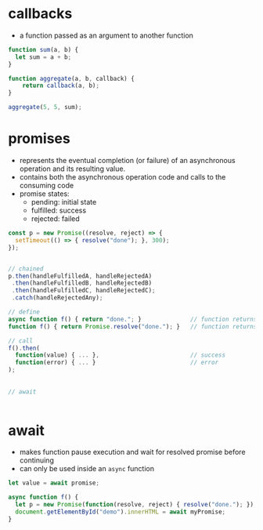 

# callbacks

- a function passed as an argument to another function

```javascript
function sum(a, b) {
  let sum = a + b;
}

function aggregate(a, b, callback) {
    return callback(a, b);
}

aggregate(5, 5, sum);
```



# promises

- represents the eventual completion (or failure) of an asynchronous operation and its resulting value.
- contains both the asynchronous operation code and calls to the consuming code
- promise states:
  - pending: initial state
  - fulfilled: success
  - rejected: failed

```javascript
const p = new Promise((resolve, reject) => {
  setTimeout(() => { resolve("done"); }, 300);
});


// chained
p.then(handleFulfilledA, handleRejectedA)
 .then(handleFulfilledB, handleRejectedB)
 .then(handleFulfilledC, handleRejectedC);
 .catch(handleRejectedAny);

```









```javascript
// define
async function f() { return "done."; }              // function returns a promise
function f() { return Promise.resolve("done."); }   // function returns a promise

// call
f().then(
  function(value) { ... },                          // success
  function(error) { ... }                           // error
);
                   
                   
// await
                   
```



# await

- makes function pause execution and wait for resolved promise before continuing
- can only be used inside an `async` function

```javascript
let value = await promise;

async function f() {
  let p = new Promise(function(resolve, reject) { resolve("done."); });
  document.getElementById("demo").innerHTML = await myPromise;
}
```

